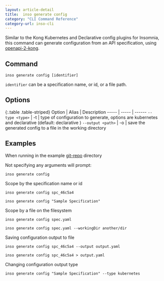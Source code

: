 ```yaml
---
layout: article-detail
title:  inso generate config
category: "CLI Command Reference"
category-url: inso-cli
---
```


Similar to the Kong Kubernetes and Declarative config plugins for Insomnia, this command can generate configuration from an API specification, using [openapi-2-kong](https://github.com/Kong/insomnia/tree/develop/packages/openapi-2-kong).

## Command

`inso generate config [identifier]`

`identifier` can be a specification name, or id, or a file path.

## Options

{:.table .table-striped}
Option | Alias | Description
----- | ----- | ------
`--type <type>` |	-t	| type of configuration to generate, options are kubernetes and declarative (default: declarative )
`--output <path>`	| -o | save the generated config to a file in the working directory

## Examples

When running in the example [git-repo](https://github.com/Kong/insomnia/tree/develop/packages/insomnia-inso/src/db/fixtures/git-repo) directory

Not specifying any arguments will prompt:

`inso generate config`

Scope by the specification name or id

`inso generate config spc_46c5a4`

`inso generate config "Sample Specification"`

Scope by a file on the filesystem

`inso generate config spec.yaml`

`inso generate config spec.yaml --workingDir another/dir`

Saving configuration output to file

`inso generate config spc_46c5a4 --output output.yaml`

`inso generate config spc_46c5a4 > output.yaml`

Changing configuration output type

`inso generate config "Sample Specification" --type kubernetes`
